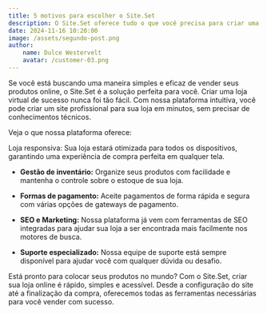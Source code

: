 ```yaml
---
title: 5 motivos para escolher o Site.Set
description: O Site.Set oferece tudo o que você precisa para criar uma loja online eficiente e personalizada. Desde a integração com sistemas de pagamento.
date: 2024-11-16 10:20:00
image: /assets/segundo-post.png
author:
    name: Dulce Westervelt
    avatar: /customer-03.png
---
```



Se você está buscando uma maneira simples e eficaz de vender seus produtos online, o Site.Set é a solução perfeita para você. Criar uma loja virtual de sucesso nunca foi tão fácil. Com nossa plataforma intuitiva, você pode criar um site profissional para sua loja em minutos, sem precisar de conhecimentos técnicos.

Veja o que nossa plataforma oferece:

Loja responsiva: Sua loja estará otimizada para todos os dispositivos, garantindo uma experiência de compra perfeita em qualquer tela.

* **Gestão de inventário:** Organize seus produtos com facilidade e mantenha o controle sobre o estoque de sua loja.

* **Formas de pagamento:** Aceite pagamentos de forma rápida e segura com várias opções de gateways de pagamento.

* **SEO e Marketing:** Nossa plataforma já vem com ferramentas de SEO integradas para ajudar sua loja a ser encontrada mais facilmente nos motores de busca.

* **Suporte especializado:** Nossa equipe de suporte está sempre disponível para ajudar você com qualquer dúvida ou desafio.

Está pronto para colocar seus produtos no mundo? Com o Site.Set, criar sua loja online é rápido, simples e acessível. Desde a configuração do site até a finalização da compra, oferecemos todas as ferramentas necessárias para você vender com sucesso.